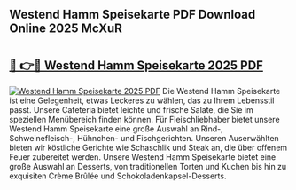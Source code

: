 ## Westend Hamm Speisekarte PDF Download Online 2025 McXuR

# <h2><a href="http://gccw6x.nevu.top/?p=Westend+Hamm+Speisekarte">🔗 👉🔴 Westend Hamm Speisekarte 2025 PDF</a></h2>

[![Westend Hamm Speisekarte 2025 PDF](https://i.imgur.com/dBaPXMq.png)](http://gccw6x.nevu.top/?p=Westend+Hamm+Speisekarte)
Die Westend Hamm Speisekarte ist eine Gelegenheit, etwas Leckeres zu wählen, das zu Ihrem Lebensstil passt. Unsere Cafeteria bietet leichte und frische Salate, die Sie im speziellen Menübereich finden können. Für Fleischliebhaber bietet unsere Westend Hamm Speisekarte eine große Auswahl an Rind-, Schweinefleisch-, Hühnchen- und Fischgerichten. Unseren Auserwählten bieten wir köstliche Gerichte wie Schaschlik und Steak an, die über offenem Feuer zubereitet werden. Unsere Westend Hamm Speisekarte bietet eine große Auswahl an Desserts, von traditionellen Torten und Kuchen bis hin zu exquisiten Crème Brûlée und Schokoladenkapsel-Desserts.
